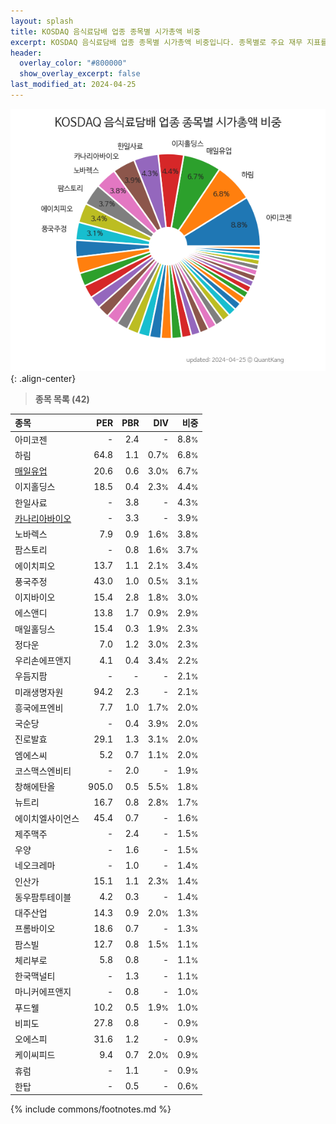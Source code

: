 ```yaml
---
layout: splash
title: KOSDAQ 음식료담배 업종 종목별 시가총액 비중
excerpt: KOSDAQ 음식료담배 업종 종목별 시가총액 비중입니다. 종목별로 주요 재무 지표를 함께 표시합니다.
header:
  overlay_color: "#800000"
  show_overlay_excerpt: false
last_modified_at: 2024-04-25
---
```



![KOSDAQ 음식료담배 업종 종목별 시가총액 비중](/stats/sector/images/kosdaq_업종_음식료담배_종목.png){: .align-center}


> **종목 목록 (42)**<a id="list"></a>

| **종목** | **PER** | **PBR** | **DIV** | **비중** |
| :------- | ------: | ------: | ------: | -------: |
| 아미코젠 | - | 2.4 | - | 8.8<small>%</small> |
| 하림 | 64.8 | 1.1 | 0.7<small>%</small> | 6.8<small>%</small> |
| [매일유업](/267980/) | 20.6 | 0.6 | 3.0<small>%</small> | 6.7<small>%</small> |
| 이지홀딩스 | 18.5 | 0.4 | 2.3<small>%</small> | 4.4<small>%</small> |
| 한일사료 | - | 3.8 | - | 4.3<small>%</small> |
| [카나리아바이오](/016790/) | - | 3.3 | - | 3.9<small>%</small> |
| 노바렉스 | 7.9 | 0.9 | 1.6<small>%</small> | 3.8<small>%</small> |
| 팜스토리 | - | 0.8 | 1.6<small>%</small> | 3.7<small>%</small> |
| 에이치피오 | 13.7 | 1.1 | 2.1<small>%</small> | 3.4<small>%</small> |
| 풍국주정 | 43.0 | 1.0 | 0.5<small>%</small> | 3.1<small>%</small> |
| 이지바이오 | 15.4 | 2.8 | 1.8<small>%</small> | 3.0<small>%</small> |
| 에스앤디 | 13.8 | 1.7 | 0.9<small>%</small> | 2.9<small>%</small> |
| 매일홀딩스 | 15.4 | 0.3 | 1.9<small>%</small> | 2.3<small>%</small> |
| 정다운 | 7.0 | 1.2 | 3.0<small>%</small> | 2.3<small>%</small> |
| 우리손에프앤지 | 4.1 | 0.4 | 3.4<small>%</small> | 2.2<small>%</small> |
| 우듬지팜 | - | - | - | 2.1<small>%</small> |
| 미래생명자원 | 94.2 | 2.3 | - | 2.1<small>%</small> |
| 흥국에프엔비 | 7.7 | 1.0 | 1.7<small>%</small> | 2.0<small>%</small> |
| 국순당 | - | 0.4 | 3.9<small>%</small> | 2.0<small>%</small> |
| 진로발효 | 29.1 | 1.3 | 3.1<small>%</small> | 2.0<small>%</small> |
| 엠에스씨 | 5.2 | 0.7 | 1.1<small>%</small> | 2.0<small>%</small> |
| 코스맥스엔비티 | - | 2.0 | - | 1.9<small>%</small> |
| 창해에탄올 | 905.0 | 0.5 | 5.5<small>%</small> | 1.8<small>%</small> |
| 뉴트리 | 16.7 | 0.8 | 2.8<small>%</small> | 1.7<small>%</small> |
| 에이치엘사이언스 | 45.4 | 0.7 | - | 1.6<small>%</small> |
| 제주맥주 | - | 2.4 | - | 1.5<small>%</small> |
| 우양 | - | 1.6 | - | 1.5<small>%</small> |
| 네오크레마 | - | 1.0 | - | 1.4<small>%</small> |
| 인산가 | 15.1 | 1.1 | 2.3<small>%</small> | 1.4<small>%</small> |
| 동우팜투테이블 | 4.2 | 0.3 | - | 1.4<small>%</small> |
| 대주산업 | 14.3 | 0.9 | 2.0<small>%</small> | 1.3<small>%</small> |
| 프롬바이오 | 18.6 | 0.7 | - | 1.3<small>%</small> |
| 팜스빌 | 12.7 | 0.8 | 1.5<small>%</small> | 1.1<small>%</small> |
| 체리부로 | 5.8 | 0.8 | - | 1.1<small>%</small> |
| 한국맥널티 | - | 1.3 | - | 1.1<small>%</small> |
| 마니커에프앤지 | - | 0.8 | - | 1.0<small>%</small> |
| 푸드웰 | 10.2 | 0.5 | 1.9<small>%</small> | 1.0<small>%</small> |
| 비피도 | 27.8 | 0.8 | - | 0.9<small>%</small> |
| 오에스피 | 31.6 | 1.2 | - | 0.9<small>%</small> |
| 케이씨피드 | 9.4 | 0.7 | 2.0<small>%</small> | 0.9<small>%</small> |
| 휴럼 | - | 1.1 | - | 0.9<small>%</small> |
| 한탑 | - | 0.5 | - | 0.6<small>%</small> |

{% include commons/footnotes.md %}